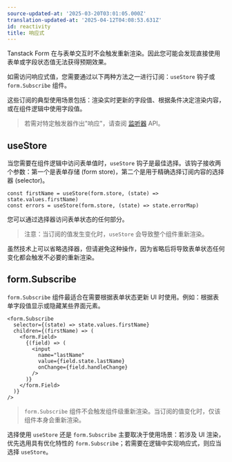 ```yaml
---
source-updated-at: '2025-03-20T03:01:05.000Z'
translation-updated-at: '2025-04-12T04:08:53.631Z'
id: reactivity
title: 响应式
---
```

Tanstack Form 在与表单交互时不会触发重新渲染。因此您可能会发现直接使用表单或字段状态值无法获得预期效果。

如需访问响应式值，您需要通过以下两种方法之一进行订阅：`useStore` 钩子或 `form.Subscribe` 组件。

这些订阅的典型使用场景包括：渲染实时更新的字段值、根据条件决定渲染内容，或在组件逻辑中使用字段值。

> 若需对特定触发器作出"响应"，请查阅 [监听器](./listeners.md) API。

## useStore

当您需要在组件逻辑中访问表单值时，`useStore` 钩子是最佳选择。该钩子接收两个参数：第一个是表单存储 (form store)，第二个是用于精确选择订阅内容的选择器 (selector)。

```tsx
const firstName = useStore(form.store, (state) => state.values.firstName)
const errors = useStore(form.store, (state) => state.errorMap)
```

您可以通过选择器访问表单状态的任何部分。

> 注意：当订阅的值发生变化时，`useStore` 会导致整个组件重新渲染。

虽然技术上可以省略选择器，但请避免这种操作，因为省略后将导致表单状态任何变化都会触发不必要的重新渲染。

## form.Subscribe

`form.Subscribe` 组件最适合在需要根据表单状态更新 UI 时使用。例如：根据表单字段值显示或隐藏某些界面元素。

```tsx
<form.Subscribe
  selector={(state) => state.values.firstName}
  children={(firstName) => (
    <form.Field>
      {(field) => (
        <input
          name="lastName"
          value={field.state.lastName}
          onChange={field.handleChange}
        />
      )}
    </form.Field>
  )}
/>
```

> `form.Subscribe` 组件不会触发组件级重新渲染。当订阅的值变化时，仅该组件本身会重新渲染。

选择使用 `useStore` 还是 `form.Subscribe` 主要取决于使用场景：若涉及 UI 渲染，优先选用具有优化特性的 `form.Subscribe`；若需要在逻辑中实现响应式，则应当选择 `useStore`。
